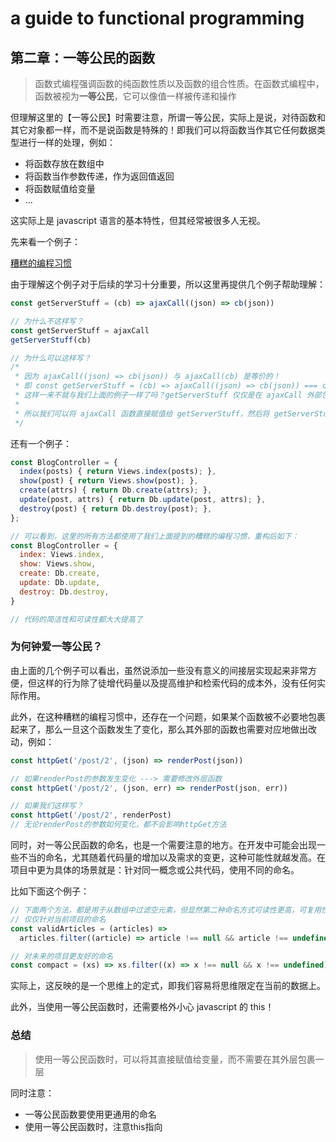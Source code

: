 # a guide to functional programming

## 第二章：一等公民的函数

> 函数式编程强调函数的纯函数性质以及函数的组合性质。在函数式编程中，函数被视为**一等公民**，它可以像值一样被传递和操作

但理解这里的【一等公民】时需要注意，所谓一等公民，实际上是说，对待函数和其它对象都一样，而不是说函数是特殊的！即我们可以将函数当作其它任何数据类型进行一样的处理，例如：

* 将函数存放在数组中
* 将函数当作参数传递，作为返回值返回
* 将函数赋值给变量
* ...

这实际上是 javascript 语言的基本特性，但其经常被很多人无视。

先来看一个例子：

[糟糕的编程习惯](./tests/greeting.js)

由于理解这个例子对于后续的学习十分重要，所以这里再提供几个例子帮助理解：

```js
const getServerStuff = (cb) => ajaxCall((json) => cb(json))

// 为什么不这样写？
const getServerStuff = ajaxCall
getServerStuff(cb)

// 为什么可以这样写？
/* 
 * 因为 ajaxCall((json) => cb(json)) 与 ajaxCall(cb) 是等价的！
 * 即 const getServerStuff = (cb) => ajaxCall((json) => cb(json)) === const getServerStuff = (cb) => ajaxCall(cb)
 * 这样一来不就与我们上面的例子一样了吗？getServerStuff 仅仅是在 ajaxCall 外部包裹了一层，其接收一样的参数并调用 ajaxCall，完全没有必要！
 * 
 * 所以我们可以将 ajaxCall 函数直接赋值给 getServerStuff，然后将 getServerStuff 作为函数调用即可
 */

```

还有一个例子：

```js
const BlogController = {
  index(posts) { return Views.index(posts); },
  show(post) { return Views.show(post); },
  create(attrs) { return Db.create(attrs); },
  update(post, attrs) { return Db.update(post, attrs); },
  destroy(post) { return Db.destroy(post); },
};

// 可以看到，这里的所有方法都使用了我们上面提到的糟糕的编程习惯，重构后如下：
const BlogController = {
  index: Views.index,
  show: Views.show,
  create: Db.create,
  update: Db.update,
  destroy: Db.destroy,
}

// 代码的简洁性和可读性都大大提高了
```

### 为何钟爱一等公民？

由上面的几个例子可以看出，虽然说添加一些没有意义的间接层实现起来非常方便，但这样的行为除了徒增代码量以及提高维护和检索代码的成本外，没有任何实际作用。

此外，在这种糟糕的编程习惯中，还存在一个问题，如果某个函数被不必要地包裹起来了，那么一旦这个函数发生了变化，那么其外部的函数也需要对应地做出改动，例如：

```js
const httpGet('/post/2', (json) => renderPost(json))

// 如果renderPost的参数发生变化 ---> 需要修改外层函数
const httpGet('/post/2', (json, err) => renderPost(json, err))

// 如果我们这样写？
const httpGet('/post/2', renderPost)
// 无论renderPost的参数如何变化，都不会影响httpGet方法
```

同时，对一等公民函数的命名，也是一个需要注意的地方。在开发中可能会出现一些不当的命名，尤其随着代码量的增加以及需求的变更，这种可能性就越发高。在项目中更为具体的场景就是：针对同一概念或公共代码，使用不同的命名。

比如下面这个例子：

```js
// 下面两个方法，都是用于从数组中过滤空元素，但显然第二种命名方式可读性更高，可复用性也更好
// 仅仅针对当前项目的命名
const validArticles = (articles) =>
  articles.filter((article) => article !== null && article !== undefined);

// 对未来的项目更友好的命名
const compact = (xs) => xs.filter((x) => x !== null && x !== undefined);
```

实际上，这反映的是一个思维上的定式，即我们容易将思维限定在当前的数据上。

此外，当使用一等公民函数时，还需要格外小心 javascript 的 this！

### 总结

> 使用一等公民函数时，可以将其直接赋值给变量，而不需要在其外层包裹一层

同时注意：

* 一等公民函数要使用更通用的命名
* 使用一等公民函数时，注意this指向

